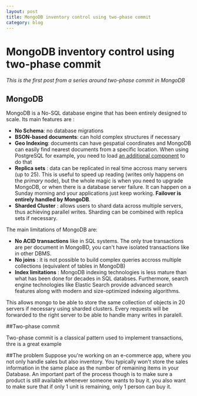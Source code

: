 ```yaml
---
layout: post
title: MongoDB inventory control using two-phase commit
category: blog
---
```


# MongoDB inventory control using two-phase commit

_This is the first post from a series around two-phase commit in MongoDB_

## MongoDB

MongoDB is a No-SQL database engine that has been entirely designed to scale. Its main features are :

- **No Schema**: no database migrations
- **BSON-based documents**: can hold complex structures if necessary
- **Geo Indexing**: documents can have gespatial coordinates and MongoDB can easily find nearest documents from a specific location. When using PostgreSQL for example, you need to load [an additional component](http://postgis.net/) to do that
- **Replica sets** : data can be replicated in real time accross many servers (up to 25). This is useful to speed up reading (writes only happens on the _primary_ node), but the whole magic is when you need to upgrade MongoDB, or when there is a database server failure. It can happen on a Sunday morning and your applications just keep working. **Failover is entirely handled by MongoDB**.
- **Sharded Cluster** : allows users to shard data across multiple servers, thus achieving parallel writes. Sharding can be combined with replica sets if necessary.

The main limitations of MongoDB are:

- **No ACID transactions** like in SQL systems. The only true transactions are per document in MongoBD, you can't have isolated transactions like in other DBMS.
- **No joins** : it is not possible to build complex queries accross multiple collections (equivalent of tables in MongoDB)
- **Index limitations** : MongoDB indexing technologies is less mature than what has been done for decades in SQL databses. Furthermore, search engine technologies like Elastic Search provide advanced search features along with modern and size-optimized indexing algorithms.

This allows mongo to be able to store the same collection of objects in 20 servers if necessary using sharded clusters. Every requests will be forwarded to the right server to be able to handle many writes in paralell.

##Two-phase commit

Two-phase commit is a classical pattern used to implement
transactions, thre is a great example

##The problem
Suppose you're working on an e-commerce app, where you not only handle sales but also inventory. You typically won't store the sales information in the same place as the number of remaining items in your Database. An important part of the process though is to make sure a product is still available whenever someone wants to buy it. you also want to make sure that if only 1 unit is remaining, only 1 person can buy it.
